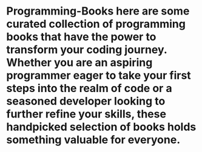 # Programming-Books here are some  curated collection of programming books that have the power to transform your coding journey. Whether you are an aspiring programmer eager to take your first steps into the realm of code or a seasoned developer looking to further refine your skills, these handpicked selection of books holds something valuable for everyone.

